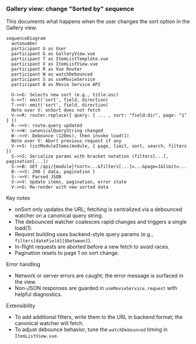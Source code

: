 ### Gallery view: change "Sorted by" sequence

This documents what happens when the user changes the sort option in the Gallery view.

```mermaid
sequenceDiagram
  autonumber
  participant U as User
  participant G as GalleryView.vue
  participant T as ItemListTemplate.vue
  participant V as ItemListView.vue
  participant R as Vue Router
  participant W as watchDebounced
  participant S as useMovieService
  participant B as Movie Service API

  U->>G: Selects new sort (e.g., title:asc)
  G->>T: emit('sort', field, direction)
  T->>V: emit('sort', field, direction)
  Note over V: onSort does not fetch
  V->>R: router.replace({ query: { ... , sort: "field:dir", page: "1" } })
  R-->>V: route.query updated
  V->>W: canonicalQueryString changed
  W-->>V: Debounce (120ms), then invoke load(1)
  Note over V: Abort previous request if any
  V->>S: listModuleItems(module, { page, limit, sort, search, filters })
  S->>S: Serialize params with bracket notation (filters[...], pagination[...])
  S->>B: GET /api/{module}?sort=...&filters[...]=...&page=1&limit=...
  B-->>S: 200 { data, pagination }
  S-->>V: Parsed JSON
  V->>V: Update items, pagination, error state
  V->>G: Re-render with new sorted data
```

Key notes
- onSort only updates the URL; fetching is centralized via a debounced watcher on a canonical query string.
- The debounced watcher coalesces rapid changes and triggers a single load(1).
- Request building uses backend-style query params (e.g., `filters[dateField][$between]`).
- In-flight requests are aborted before a new fetch to avoid races.
- Pagination resets to page 1 on sort change.

Error handling
- Network or server errors are caught; the error message is surfaced in the view.
- Non-JSON responses are guarded in `useMovieService.request` with helpful diagnostics.

Extensibility
- To add additional filters, write them to the URL in backend format; the canonical watcher will fetch.
- To adjust debounce behavior, tune the `watchDebounced` timing in `ItemListView.vue`.


